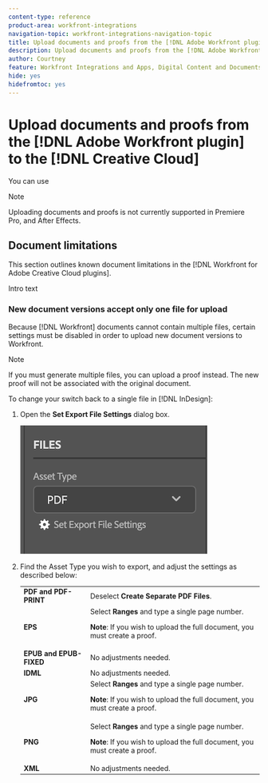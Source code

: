 ```yaml
---
content-type: reference
product-area: workfront-integrations
navigation-topic: workfront-integrations-navigation-topic
title: Upload documents and proofs from the [!DNL Adobe Workfront plugin] to the [!DNL Creative Cloud]
description: Upload documents and proofs from the [!DNL Adobe Workfront plugin] to the [!DNL Creative Cloud]
author: Courtney
feature: Workfront Integrations and Apps, Digital Content and Documents
hide: yes
hidefromtoc: yes
---
```


# Upload documents and proofs from the [!DNL Adobe Workfront plugin] to the [!DNL Creative Cloud]

You can use  

>[!NOTE]
>
>Uploading documents and proofs is not currently supported in Premiere Pro, and After Effects.


## Document limitations 

This section outlines known document limitations in the [!DNL Workfront for Adobe Creative Cloud plugins]. 

Intro text 

### New document versions accept only one file for upload 

Because [!DNL Workfront] documents cannot contain multiple files, certain settings must be disabled in order to upload new document versions to Workfront. 

>[!NOTE]
>
>If you must generate multiple files, you can upload a proof instead. The new proof will not be associated with the original document.



To change your switch back to a single file in [!DNL InDesign]:

1. Open the **Set Export File Settings** dialog box. 

    ![](assets/file-export-settings.png)

1. Find the Asset Type you wish to export, and adjust the settings as described below: 

    <table>
    <tr>
    <td><strong>PDF and PDF-PRINT</strong>
    </td>
    <td>Deselect <strong>Create Separate PDF Files</strong>.
    </td>
    </tr>
    <tr>
    <td><strong>EPS</strong>
    </td>
    <td>Select <strong>Ranges</strong> and type a single page number. 
    <p>
    <strong>Note</strong>: If you wish to upload the full document, you must create a proof. 
    </td>
    </tr>
    <tr>
    <td><strong>EPUB and EPUB-FIXED</strong>
    </td>
    <td>No adjustments needed.
    </td>
    </tr>
    <tr>
    <td><strong>IDML</strong>
    </td>
    <td>No adjustments needed.
    </td>
    </tr>
    <tr>
    <td><strong>JPG</strong>
    </td>
    <td>Select <strong>Ranges</strong> and type a single page number. 
    <p>
    <strong>Note</strong>: If you wish to upload the full document, you must create a proof. 
    </td>
    </tr>
    <tr>
    <td><strong>PNG</strong>
    </td>
    <td>Select <strong>Ranges</strong> and type a single page number. 
    <p>
    <strong>Note</strong>: If you wish to upload the full document, you must create a proof. 
    </td>
    </tr>
    <tr>
    <td><strong>XML</strong>
    </td>
    <td>No adjustments needed. 
    </td>
    </tr>
    </table>
